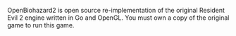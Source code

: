 OpenBiohazard2 is open source re-implementation of the original Resident Evil 2 engine written in Go and OpenGL. You must own a copy of the original game to run this game.
